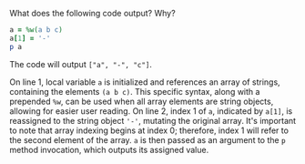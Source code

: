 What does the following code output? Why?
```Ruby
a = %w(a b c)
a[1] = '-'
p a
```
The code will output `["a", "-", "c"]`.

On line 1, local variable `a` is initialized and references an array of strings, containing the elements `(a b c)`. This specific syntax, along with a prepended `%w`, can be used when all array elements are string objects, allowing for easier user reading. On line 2, index 1 of `a`, indicated by `a[1]`, is reassigned to the string object `'-'`, mutating the original array. It's important to note that array indexing begins at index 0; therefore, index 1 will refer to the second element of the array. `a` is then passed as an argument to the `p` method invocation, which outputs its assigned value.